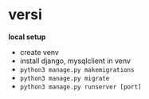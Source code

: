 # versi

<b>local setup</b>

-   create venv
-   install django, mysqlclient in venv
-   <code>python3 manage.py makemigrations</code>
-   <code>python3 manage.py migrate</code>
-   <code>python3 manage.py runserver [port]</code>
